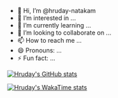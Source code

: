 - 👋 Hi, I’m @hruday-natakam
- 👀 I’m interested in ...
- 🌱 I’m currently learning ...
- 💞️ I’m looking to collaborate on ...
- 📫 How to reach me ...
- 😄 Pronouns: ...
- ⚡ Fun fact: ...

<!---
hruday-natakam/hruday-natakam is a ✨ special ✨ repository because its `README.md` (this file) appears on your GitHub profile.
You can click the Preview link to take a look at your changes.
--->
[![Hruday's GitHub stats](https://github-readme-stats.vercel.app/api?username=hruday-natakam&show_icons=true&theme=radical)](https://github.com/hruday-natakam/github-readme-stats)

[![Hruday's WakaTime stats](https://github-readme-stats.vercel.app/api/wakatime?username=hruday-natakam)](https://github.com/hruday-natakam/github-readme-stats)
